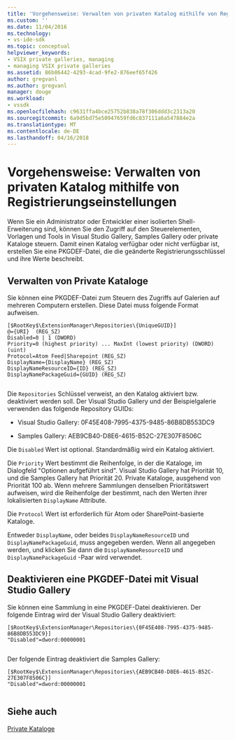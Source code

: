 ```yaml
---
title: 'Vorgehensweise: Verwalten von privaten Katalog mithilfe von Registrierungseinstellungen | Microsoft Docs'
ms.custom: ''
ms.date: 11/04/2016
ms.technology:
- vs-ide-sdk
ms.topic: conceptual
helpviewer_keywords:
- VSIX private galleries, managing
- managing VSIX private galleries
ms.assetid: 86b86442-4293-4cad-9fe2-876eef65f426
author: gregvanl
ms.author: gregvanl
manager: douge
ms.workload:
- vssdk
ms.openlocfilehash: c9631ffa4bce25752b838a78f306ddd3c2313a20
ms.sourcegitcommit: 6a9d5bd75e50947659fd6c837111a6a547884e2a
ms.translationtype: MT
ms.contentlocale: de-DE
ms.lasthandoff: 04/16/2018
---
```

# <a name="how-to-manage-a-private-gallery-by-using-registry-settings"></a>Vorgehensweise: Verwalten von privaten Katalog mithilfe von Registrierungseinstellungen
Wenn Sie ein Administrator oder Entwickler einer isolierten Shell-Erweiterung sind, können Sie den Zugriff auf den Steuerelementen, Vorlagen und Tools in Visual Studio Gallery, Samples Gallery oder private Kataloge steuern. Damit einen Katalog verfügbar oder nicht verfügbar ist, erstellen Sie eine PKGDEF-Datei, die die geänderte Registrierungsschlüssel und ihre Werte beschreibt.  
  
## <a name="managing-private-galleries"></a>Verwalten von Private Kataloge  
 Sie können eine PKGDEF-Datei zum Steuern des Zugriffs auf Galerien auf mehreren Computern erstellen. Diese Datei muss folgende Format aufweisen.  
  
```  
[$RootKey$\ExtensionManager\Repositories\{UniqueGUID}]  
@={URI}  (REG_SZ)  
Disabled=0 | 1 (DWORD)  
Priority=0 (highest priority) ... MaxInt (lowest priority) (DWORD) (uint)  
Protocol=Atom Feed|Sharepoint (REG_SZ)  
DisplayName={DisplayName} (REG_SZ)  
DisplayNameResourceID={ID} (REG_SZ)  
DisplayNamePackageGuid={GUID} (REG_SZ)  
  
```  
  
 Die `Repositories` Schlüssel verweist, an den Katalog aktiviert bzw. deaktiviert werden soll. Der Visual Studio Gallery und der Beispielgalerie verwenden das folgende Repository GUIDs:  
  
-   Visual Studio Gallery: 0F45E408-7995-4375-9485-86B8DB553DC9  
  
-   Samples Gallery: AEB9CB40-D8E6-4615-B52C-27E307F8506C  
  
 Die `Disabled` Wert ist optional. Standardmäßig wird ein Katalog aktiviert.  
  
 Die `Priority` Wert bestimmt die Reihenfolge, in der die Kataloge, im Dialogfeld "Optionen aufgeführt sind". Visual Studio Gallery hat Priorität 10, und die Samples Gallery hat Priorität 20. Private Kataloge, ausgehend von Priorität 100 ab. Wenn mehrere Sammlungen denselben Prioritätswert aufweisen, wird die Reihenfolge der bestimmt, nach den Werten ihrer lokalisierten `DisplayName` Attribute.  
  
 Die `Protocol` Wert ist erforderlich für Atom oder SharePoint-basierte Kataloge.  
  
 Entweder `DisplayName`, oder beides `DisplayNameResourceID` und `DisplayNamePackageGuid`, muss angegeben werden. Wenn all angegeben werden, und klicken Sie dann die `DisplayNameResourceID` und `DisplayNamePackageGuid` -Paar wird verwendet.  
  
## <a name="disabling-the-visual-studio-gallery-using-a-pkgdef-file"></a>Deaktivieren eine PKGDEF-Datei mit Visual Studio Gallery  
 Sie können eine Sammlung in eine PKGDEF-Datei deaktivieren. Der folgende Eintrag wird der Visual Studio Gallery deaktiviert:  
  
```  
[$RootKey$\ExtensionManager\Repositories\{0F45E408-7995-4375-9485-86B8DB553DC9}]  
"Disabled"=dword:00000001  
  
```  
  
 Der folgende Eintrag deaktiviert die Samples Gallery:  
  
```  
[$RootKey$\ExtensionManager\Repositories\{AEB9CB40-D8E6-4615-B52C-27E307F8506C}]  
"Disabled"=dword:00000001  
  
```  
  
## <a name="see-also"></a>Siehe auch  
 [Private Kataloge](../extensibility/private-galleries.md)
